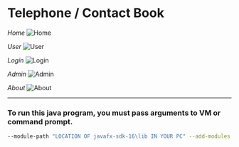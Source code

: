 # Telephone / Contact Book

*Home*
![Home](https://user-images.githubusercontent.com/89692428/141304452-43f879cd-13a8-4d39-ae6c-eb4193813e3a.png)


*User*
![User](https://user-images.githubusercontent.com/89692428/141304472-ac8597bf-9bc7-40e3-96be-6102d69be411.png)

*Login*
![Login](https://user-images.githubusercontent.com/89692428/141304494-42118b5f-b89a-47e5-bb83-7f44b37c111a.png)

*Admin*
![Admin](https://user-images.githubusercontent.com/89692428/141304507-ce857c82-1df0-40b4-a642-750e1609c1b3.png)

*About*
![About](https://user-images.githubusercontent.com/89692428/141326473-ed0baf5e-b08f-4268-8eb4-512de7651de3.png)

<hr>

### To run this java program, you must pass arguments to VM or command prompt.
```bash
--module-path "LOCATION OF javafx-sdk-16\lib IN YOUR PC" --add-modules javafx.controls,javafx.fxml
```

